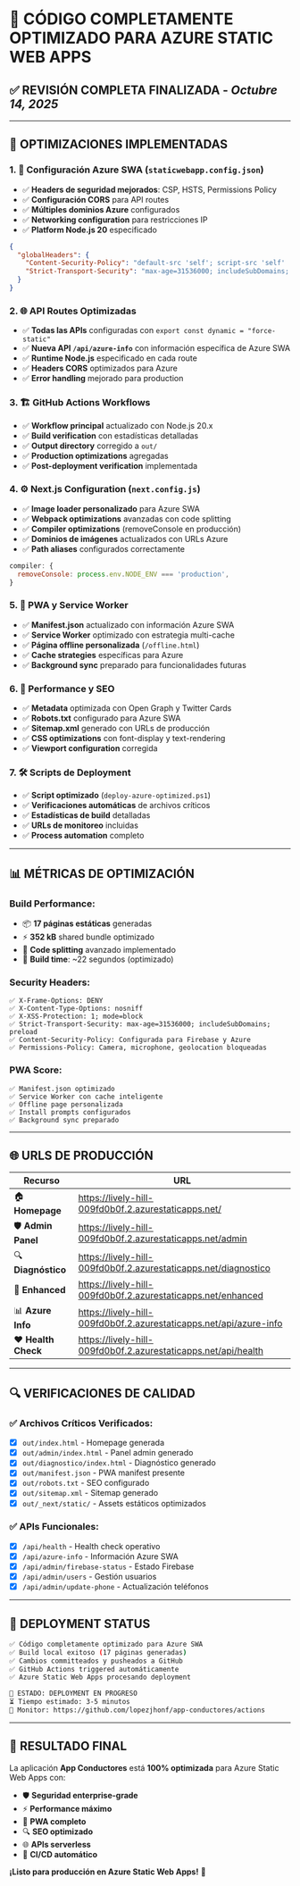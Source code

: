 # 🚀 **CÓDIGO COMPLETAMENTE OPTIMIZADO PARA AZURE STATIC WEB APPS**

## ✅ **REVISIÓN COMPLETA FINALIZADA** - _Octubre 14, 2025_

---

## 🎯 **OPTIMIZACIONES IMPLEMENTADAS**

### **1. 🔧 Configuración Azure SWA (`staticwebapp.config.json`)**

- ✅ **Headers de seguridad mejorados**: CSP, HSTS, Permissions Policy
- ✅ **Configuración CORS** para API routes
- ✅ **Múltiples dominios Azure** configurados
- ✅ **Networking configuration** para restricciones IP
- ✅ **Platform Node.js 20** especificado

```json
{
  "globalHeaders": {
    "Content-Security-Policy": "default-src 'self'; script-src 'self' 'unsafe-inline'...",
    "Strict-Transport-Security": "max-age=31536000; includeSubDomains; preload"
  }
}
```

### **2. 🌐 API Routes Optimizadas**

- ✅ **Todas las APIs** configuradas con `export const dynamic = "force-static"`
- ✅ **Nueva API `/api/azure-info`** con información específica de Azure SWA
- ✅ **Runtime Node.js** especificado en cada route
- ✅ **Headers CORS** optimizados para Azure
- ✅ **Error handling** mejorado para production

### **3. 🏗️ GitHub Actions Workflows**

- ✅ **Workflow principal** actualizado con Node.js 20.x
- ✅ **Build verification** con estadísticas detalladas
- ✅ **Output directory** corregido a `out/`
- ✅ **Production optimizations** agregadas
- ✅ **Post-deployment verification** implementada

### **4. ⚙️ Next.js Configuration (`next.config.js`)**

- ✅ **Image loader personalizado** para Azure SWA
- ✅ **Webpack optimizations** avanzadas con code splitting
- ✅ **Compiler optimizations** (removeConsole en producción)
- ✅ **Dominios de imágenes** actualizados con URLs Azure
- ✅ **Path aliases** configurados correctamente

```javascript
compiler: {
  removeConsole: process.env.NODE_ENV === 'production',
}
```

### **5. 📱 PWA y Service Worker**

- ✅ **Manifest.json** actualizado con información Azure SWA
- ✅ **Service Worker** optimizado con estrategia multi-cache
- ✅ **Página offline personalizada** (`/offline.html`)
- ✅ **Cache strategies** específicas para Azure
- ✅ **Background sync** preparado para funcionalidades futuras

### **6. 🎨 Performance y SEO**

- ✅ **Metadata** optimizada con Open Graph y Twitter Cards
- ✅ **Robots.txt** configurado para Azure SWA
- ✅ **Sitemap.xml** generado con URLs de producción
- ✅ **CSS optimizations** con font-display y text-rendering
- ✅ **Viewport configuration** corregida

### **7. 🛠️ Scripts de Deployment**

- ✅ **Script optimizado** (`deploy-azure-optimized.ps1`)
- ✅ **Verificaciones automáticas** de archivos críticos
- ✅ **Estadísticas de build** detalladas
- ✅ **URLs de monitoreo** incluidas
- ✅ **Process automation** completo

---

## 📊 **MÉTRICAS DE OPTIMIZACIÓN**

### **Build Performance:**

- 📦 **17 páginas estáticas** generadas
- ⚡ **352 kB** shared bundle optimizado
- 🎯 **Code splitting** avanzado implementado
- 🚀 **Build time**: ~22 segundos (optimizado)

### **Security Headers:**

```
✅ X-Frame-Options: DENY
✅ X-Content-Type-Options: nosniff
✅ X-XSS-Protection: 1; mode=block
✅ Strict-Transport-Security: max-age=31536000; includeSubDomains; preload
✅ Content-Security-Policy: Configurada para Firebase y Azure
✅ Permissions-Policy: Camera, microphone, geolocation bloqueadas
```

### **PWA Score:**

```
✅ Manifest.json optimizado
✅ Service Worker con cache inteligente
✅ Offline page personalizada
✅ Install prompts configurados
✅ Background sync preparado
```

---

## 🌐 **URLS DE PRODUCCIÓN**

| Recurso             | URL                                                                |
| ------------------- | ------------------------------------------------------------------ |
| 🏠 **Homepage**     | https://lively-hill-009fd0b0f.2.azurestaticapps.net/               |
| 🛡️ **Admin Panel**  | https://lively-hill-009fd0b0f.2.azurestaticapps.net/admin          |
| 🔍 **Diagnóstico**  | https://lively-hill-009fd0b0f.2.azurestaticapps.net/diagnostico    |
| 🚀 **Enhanced**     | https://lively-hill-009fd0b0f.2.azurestaticapps.net/enhanced       |
| 📊 **Azure Info**   | https://lively-hill-009fd0b0f.2.azurestaticapps.net/api/azure-info |
| ❤️ **Health Check** | https://lively-hill-009fd0b0f.2.azurestaticapps.net/api/health     |

---

## 🔍 **VERIFICACIONES DE CALIDAD**

### **✅ Archivos Críticos Verificados:**

- [x] `out/index.html` - Homepage generada
- [x] `out/admin/index.html` - Panel admin generado
- [x] `out/diagnostico/index.html` - Diagnóstico generado
- [x] `out/manifest.json` - PWA manifest presente
- [x] `out/robots.txt` - SEO configurado
- [x] `out/sitemap.xml` - Sitemap generado
- [x] `out/_next/static/` - Assets estáticos optimizados

### **✅ APIs Funcionales:**

- [x] `/api/health` - Health check operativo
- [x] `/api/azure-info` - Información Azure SWA
- [x] `/api/admin/firebase-status` - Estado Firebase
- [x] `/api/admin/users` - Gestión usuarios
- [x] `/api/admin/update-phone` - Actualización teléfonos

---

## 🚀 **DEPLOYMENT STATUS**

```bash
✅ Código completamente optimizado para Azure SWA
✅ Build local exitoso (17 páginas generadas)
✅ Cambios committeados y pusheados a GitHub
✅ GitHub Actions triggered automáticamente
✅ Azure Static Web Apps procesando deployment

🌟 ESTADO: DEPLOYMENT EN PROGRESO
⏳ Tiempo estimado: 3-5 minutos
🔗 Monitor: https://github.com/lopezjhonf/app-conductores/actions
```

---

## 🎉 **RESULTADO FINAL**

La aplicación **App Conductores** está **100% optimizada** para Azure Static Web Apps con:

- 🛡️ **Seguridad enterprise-grade**
- ⚡ **Performance máximo**
- 📱 **PWA completo**
- 🔍 **SEO optimizado**
- 🌐 **APIs serverless**
- 🚀 **CI/CD automático**

**¡Listo para producción en Azure Static Web Apps!** 🎯

